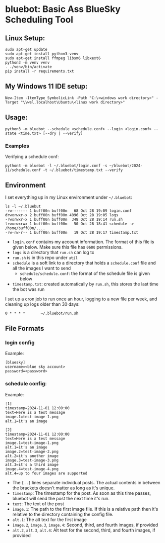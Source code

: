 # bluebot: Basic Ass BlueSky Scheduling Tool

## Linux Setup:
```
sudo apt-get update
sudo apt-get install python3-venv
sudo apt-get install ffmpeg libsm6 libxext6
python3 -m venv venv
. ./venv/bin/activate
pip install -r requirements.txt
```

## My Windows 11 IDE setup:
```
New-Item -ItemType SymbolicLink -Path "C:\<windows work directory>" -Target "\\wsl.localhost\Ubuntu\<linux work directory>"
```

## Usage:
```
python3 -m bluebot --schedule <schedule.conf> --login <login.conf> --state <time.txt> [--dry | --verify]
```

### Examples
Verifying a schedule conf:
```
python3 -m bluebot -l ~/.bluebot/login.conf -s ~/bluebot/2024-11/schedule.conf -t ~/.bluebot/timestamp.txt --verify
```

## Environment
I set everything up in my Linux environment under `~/.bluebot`:
```
ls -l ~/.bluebut
-rw------- 1 buff00n buff00n   68 Oct 28 19:09 login.conf
drwxrwxr-x 2 buff00n buff00n 4096 Oct 28 19:05 logs
-rwxrwxr-x 1 buff00n buff00n  348 Oct 28 19:14 run.sh
lrwxrwxrwx 1 buff00n buff00n   50 Oct 28 18:41 schedule -> /home/buff00n/....
-rw-rw-r-- 1 buff00n buff00n   19 Oct 28 19:17 timestamp.txt
```
 * `login.conf` contains my account information.  The format of this file is given below.
Make sure this file has `0600` permissions.
 * `logs` is a directory that `run.sh` can log to
 * `run.sh` is in this repo under `util`
 * `schedule` is a soft link to a directory that holds a `schedule.conf` file and all the images I want to send
   * `schedule/schedule.conf`: the format of the schedule file is given below
 * `timestamp.txt`: created automatically by `run.sh`, this stores the last time the bot was run

I set up a cron job to run once an hour, logging to a new file per week, and cleaning up logs older than 30 days:
```
0 * * * *       ~/.bluebot/run.sh
```

## File Formats

### login config
Example:
```
[bluesky]
username=<blue sky account>
password=<password>
```

### schedule config:
Example:
```
[1]
timestamp=2024-11-01 12:00:00
text=Here is a test message
image.1=test-image-1.png
alt.1=it's an image

[2]
timestamp=2024-11-01 12:00:00
text=Here is a test message
image.1=test-image-1.png
alt.1=it's an image
image.2=test-image-2.png
alt.2=it's another image
image.3=test-image-3.png
alt.3=it's a third image
image.4=test-image-4.png
alt.4=up to four images are supported
```
 * The `[..]` lines separate individual posts.  The actual contents in between the brackets doesn't matter as long as it's unique.
 * `timestamp`: The timestamp for the post.  As soon as this time passes, bluebot will send the post the next time it's run.
 * `text`: The text of the post
 * `image.1`: The path to the first image file.  If this is a relative path then it's relative to the directory containing the config file.
 * `alt.1`: The alt text for the first image
 * `image.2`, `image.3`, `image.4`: Second, third, and fourth images, if provided
 * `alt.2`, `alt.3`, `alt.4`: Alt text for the second, third, and fourth images, if provided

